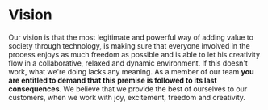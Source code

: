 # Vision

Our vision is that the most legitimate and powerful way of adding value to society through technology, is making sure that everyone involved in the process enjoys as much freedom as possible and is able to let his creativity flow in a collaborative, relaxed and dynamic environment. If this doesn't work, what we're doing lacks any meaning. As a member of our team **you are entitled to demand that this premise is followed to its last consequences**. We believe that we provide the best of ourselves to our customers, when we work with joy, excitement, freedom and creativity.

